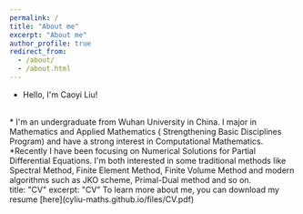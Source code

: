 ```yaml
---
permalink: /
title: "About me"
excerpt: "About me"
author_profile: true
redirect_from: 
  - /about/
  - /about.html
---
```

* Hello, I'm Caoyi Liu!
<br>
* I'm an undergraduate from Wuhan University in China. I major in Mathematics and Applied Mathematics ( Strengthening Basic Disciplines Program) and have a strong interest in Computational Mathematics.
<br>
*Recently I have been focusing on Numerical Solutions for Partial Differential Equations. I'm both interested in some traditional methods like Spectral Method, Finite Element Method, Finite Volume Method and modern algorithms such as JKO scheme, Primal-Dual method and so on.
<br>
title: "CV"
excerpt: "CV"
To learn more about me, you can download my resume [here](cyliu-maths.github.io/files/CV.pdf)
